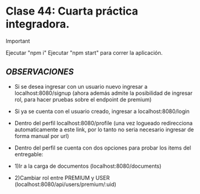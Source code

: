 # Clase 44: Cuarta práctica integradora.
>[!IMPORTANT]
>Ejecutar "npm i"
>Ejecutar "npm start" para correr la aplicación.

## *OBSERVACIONES*
- Si se desea ingresar con un usuario nuevo ingresar a  localhost:8080/signup  (ahora además admite la posibilidad de ingresar rol, para hacer pruebas sobre el endpoint de premium)
- Si ya se cuenta con el usuario creado, ingresar a localhost:8080/login
- Dentro del perfil localhost:8080/profile (una vez logueado redirecciona automaticamente a este link, por lo tanto no seria necesario ingresar de forma manual por url)
- Dentro del perfil se cuenta con dos opciones para probar los items del entregable:

- 1)Ir a la carga de documentos (localhost:8080/documents)
- 2)Cambiar rol entre PREMIUM y USER (localhost:8080/api/users/premium/:uid)
